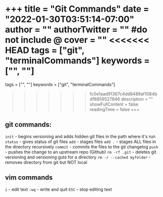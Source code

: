 +++
title = "Git Commands"
date = "2022-01-30T03:51:14-07:00"
author = ""
authorTwitter = "" #do not include @
cover = ""
<<<<<<< HEAD
tags = ["git", "terminalCommands"]
keywords = ["", ""]
=======
tags = ["", ""]
keywords = ["git", "terminalCommands"]
>>>>>>> fc0e1aad91367c4dd8489af1084bdf8859527846
description = ""
showFullContent = false
readingTime = false
+++

## git commands:

`init` - begins versioning and adds hidden git files in the path where it's run
`status` - gives status of git files
`add` - stages files
`add .` - stages ALL files in the directory recursively
`commit` - commits the files to the git changelog
`push` - pushes the change to an upstream repo (Github)
`rm -rf .git` - deletes git versioning and versioning guts for a directory
`rm -r --cached myfolder` - removes directory from git but NOT local

## vim commands

`i` - edit text
`:wq` - write and quit
`ESC` - stop editing text
